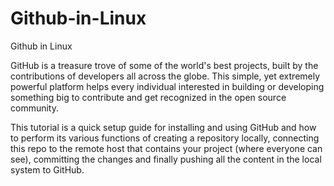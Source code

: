 # Github-in-Linux
Github in Linux


GitHub is a treasure trove of some of the world's best projects, built by the contributions of developers all across the globe. This simple, yet extremely powerful platform helps every individual interested in building or developing something big to contribute and get recognized in the open source community.

This tutorial is a quick setup guide for installing and using GitHub and how to perform its various functions of creating a repository locally, connecting this repo to the remote host that contains your project (where everyone can see), committing the changes and finally pushing all the content in the local system to GitHub.
